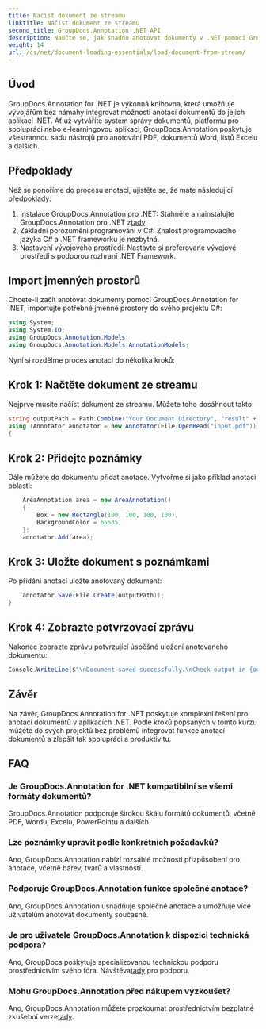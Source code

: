 ```yaml
---
title: Načíst dokument ze streamu
linktitle: Načíst dokument ze streamu
second_title: GroupDocs.Annotation .NET API
description: Naučte se, jak snadno anotovat dokumenty v .NET pomocí GroupDocs.Annotation. Zlepšete spolupráci a produktivitu.
weight: 14
url: /cs/net/document-loading-essentials/load-document-from-stream/
---
```

## Úvod
GroupDocs.Annotation for .NET je výkonná knihovna, která umožňuje vývojářům bez námahy integrovat možnosti anotací dokumentů do jejich aplikací .NET. Ať už vytváříte systém správy dokumentů, platformu pro spolupráci nebo e-learningovou aplikaci, GroupDocs.Annotation poskytuje všestrannou sadu nástrojů pro anotování PDF, dokumentů Word, listů Excelu a dalších.
## Předpoklady
Než se ponoříme do procesu anotací, ujistěte se, že máte následující předpoklady:
1. Instalace GroupDocs.Annotation pro .NET: Stáhněte a nainstalujte GroupDocs.Annotation pro .NET z[tady](https://releases.groupdocs.com/annotation/net/).
2. Základní porozumění programování v C#: Znalost programovacího jazyka C# a .NET frameworku je nezbytná.
3. Nastavení vývojového prostředí: Nastavte si preferované vývojové prostředí s podporou rozhraní .NET Framework.

## Import jmenných prostorů
Chcete-li začít anotovat dokumenty pomocí GroupDocs.Annotation for .NET, importujte potřebné jmenné prostory do svého projektu C#:
```csharp
using System;
using System.IO;
using GroupDocs.Annotation.Models;
using GroupDocs.Annotation.Models.AnnotationModels;
```

Nyní si rozdělme proces anotací do několika kroků:
## Krok 1: Načtěte dokument ze streamu
Nejprve musíte načíst dokument ze streamu. Můžete toho dosáhnout takto:
```csharp
string outputPath = Path.Combine("Your Document Directory", "result" + Path.GetExtension("input.pdf"));
using (Annotator annotator = new Annotator(File.OpenRead("input.pdf")))
{
```
## Krok 2: Přidejte poznámky
Dále můžete do dokumentu přidat anotace. Vytvořme si jako příklad anotaci oblasti:
```csharp
	AreaAnnotation area = new AreaAnnotation()
	{
		Box = new Rectangle(100, 100, 100, 100),
		BackgroundColor = 65535,
	};
	annotator.Add(area);
```
## Krok 3: Uložte dokument s poznámkami
Po přidání anotací uložte anotovaný dokument:
```csharp
	annotator.Save(File.Create(outputPath));
}
```
## Krok 4: Zobrazte potvrzovací zprávu
Nakonec zobrazte zprávu potvrzující úspěšné uložení anotovaného dokumentu:
```csharp
Console.WriteLine($"\nDocument saved successfully.\nCheck output in {outputPath}.");
```

## Závěr
Na závěr, GroupDocs.Annotation for .NET poskytuje komplexní řešení pro anotaci dokumentů v aplikacích .NET. Podle kroků popsaných v tomto kurzu můžete do svých projektů bez problémů integrovat funkce anotací dokumentů a zlepšit tak spolupráci a produktivitu.
## FAQ
### Je GroupDocs.Annotation for .NET kompatibilní se všemi formáty dokumentů?
GroupDocs.Annotation podporuje širokou škálu formátů dokumentů, včetně PDF, Wordu, Excelu, PowerPointu a dalších.
### Lze poznámky upravit podle konkrétních požadavků?
Ano, GroupDocs.Annotation nabízí rozsáhlé možnosti přizpůsobení pro anotace, včetně barev, tvarů a vlastností.
### Podporuje GroupDocs.Annotation funkce společné anotace?
Ano, GroupDocs.Annotation usnadňuje společné anotace a umožňuje více uživatelům anotovat dokumenty současně.
### Je pro uživatele GroupDocs.Annotation k dispozici technická podpora?
 Ano, GroupDocs poskytuje specializovanou technickou podporu prostřednictvím svého fóra. Návštěva[tady](https://forum.groupdocs.com/c/annotation/10) pro podporu.
### Mohu GroupDocs.Annotation před nákupem vyzkoušet?
 Ano, GroupDocs.Annotation můžete prozkoumat prostřednictvím bezplatné zkušební verze[tady](https://releases.groupdocs.com/).